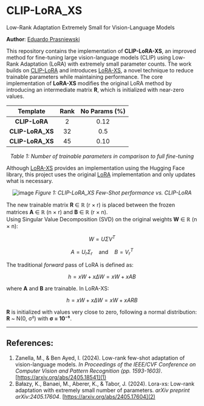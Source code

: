 # CLIP-LoRA_XS

Low-Rank Adaptation Extremely Small for Vision-Language Models

**Author**: [Eduardo Prasniewski](https://www.linkedin.com/in/edupras/)

This repository contains the implementation of **CLIP-LoRA-XS**, an improved method for fine-tuning large vision-language models (CLIP) using Low-Rank Adaptation (LoRA) with extremely small parameter counts. The work builds on [CLIP-LoRA](https://github.com/MaxZanella/CLIP-LoRA) and introduces [LoRA-XS](https://github.com/MohammadrezaBanaei/LoRA-XS), a novel technique to reduce trainable parameters while maintaining performance. The core implementation of **LoRA-XS** modifies the original LoRA method by introducing an intermediate matrix **R**, which is initialized with near-zero values.

<div align="center">
  
  
|       Template       | Rank | No Params (%) |
|:--------------------:|:----:|:-------------:|
|      **CLIP-LoRA**       |  2   |     0.12      |
|    **CLIP-LoRA_XS**    |  32  |     0.5       |
|    **CLIP-LoRA_XS**     |  45  |     0.10      |

_Table 1: Number of trainable parameters in comparison to full fine-tuning_

</div>

Although [LoRA-XS](https://github.com/MohammadrezaBanaei/LoRA-XS) provides an implementation using the Hugging Face library, this project uses the original [LoRA](https://github.com/microsoft/LoRA) implementation and only updates what is necessary.


<div align="center">
  
![image](https://github.com/user-attachments/assets/70d85df0-b3bc-45f4-9661-f7ef560018f4)
_Figure 1: CLIP-LoRA_XS Few-Shot performance vs. CLIP-LoRA_

</div>

The new trainable matrix **R** ∈ ℝ (r × r) is placed between the frozen matrices **A** ∈ ℝ (n × r) and **B** ∈ ℝ (r × n).  
Using Singular Value Decomposition (SVD) on the original weights **W** ∈ ℝ (n × n):

$$
W = U\Sigma V^T
$$

$$
A = U_r \Sigma_r \quad \text{and} \quad B = V_r^T
$$

The traditional *forward* pass of LoRA is defined as:

$$
h = xW + x\Delta W = xW + xAB
$$

where **A** and **B** are trainable. In LoRA-XS:

$$
h = xW + x\Delta W = xW + xARB
$$

**R** is initialized with values very close to zero, following a normal distribution:  
**R** ~ N(0, σ²) with **σ = 10⁻⁵**.

---

## References:
1. Zanella, M., & Ben Ayed, I. (2024). Low-rank few-shot adaptation of vision-language models. _In Proceedings of the IEEE/CVF Conference on Computer Vision and Pattern Recognition (pp. 1593-1603)_.[https://arxiv.org/abs/2405.18541](1)
2. Bałazy, K., Banaei, M., Aberer, K., & Tabor, J. (2024). Lora-xs: Low-rank adaptation with extremely small number of parameters. _arXiv preprint arXiv:2405.17604_. [https://arxiv.org/abs/2405.17604](2)
